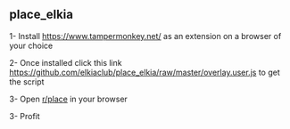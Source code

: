 ## place_elkia
1- Install https://www.tampermonkey.net/ as an extension on a browser of your choice

2- Once installed click this link https://github.com/elkiaclub/place_elkia/raw/master/overlay.user.js to get the script

3- Open [r/place](https://www.reddit.com/r/place/) in your browser

3- Profit